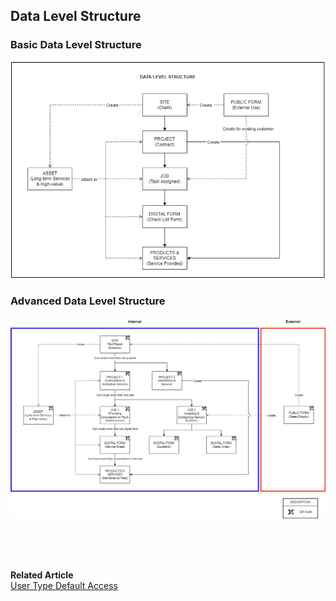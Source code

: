 ## Data Level Structure

### Basic Data Level Structure

<p align="center">
   <img src="img/Basic_Data_Level_Structure.png" alt="Basic Data Level Structure">
</p>
     
### Advanced Data Level Structure

<p align="center">
   <img src="img/Advanced_Data_Level_Structure.png" alt="Advanced Data Level Structure">
</p>

<br><br><br>

**Related Article**<br>
[User Type Default Access](User_Types_Default_Access.md)

